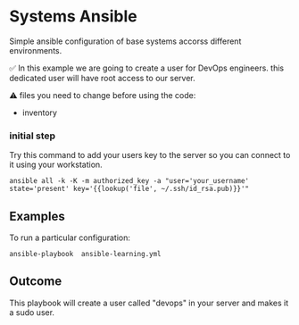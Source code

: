 Systems Ansible
===============


Simple ansible configuration of base systems accorss different environments.

✅ In this example we are going to create a user for DevOps engineers. this dedicated user will have root access to our server. 

⚠️ files you need to change before using the code:
- inventory
### initial step
Try this command to add your users key to the server so you can connect to it using your workstation.
```
ansible all -k -K -m authorized_key -a "user='your_username' state='present' key='{{lookup('file', ~/.ssh/id_rsa.pub)}}'"
```

Examples
--------

To run a particular configuration:
```
ansible-playbook  ansible-learning.yml
```

## Outcome
This playbook will create a user called "devops" in your server and makes it a sudo user.

